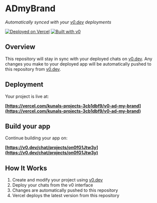 # ADmyBrand

*Automatically synced with your [v0.dev](https://v0.dev) deployments*

[![Deployed on Vercel](https://img.shields.io/badge/Deployed%20on-Vercel-black?style=for-the-badge&logo=vercel)](https://vercel.com/kunals-projects-3cb1dbf9/v0-ad-my-brand)
[![Built with v0](https://img.shields.io/badge/Built%20with-v0.dev-black?style=for-the-badge)](https://v0.dev/chat/projects/on0fG1Jtw3y)

## Overview

This repository will stay in sync with your deployed chats on [v0.dev](https://v0.dev).
Any changes you make to your deployed app will be automatically pushed to this repository from [v0.dev](https://v0.dev).

## Deployment

Your project is live at:

**[https://vercel.com/kunals-projects-3cb1dbf9/v0-ad-my-brand](https://vercel.com/kunals-projects-3cb1dbf9/v0-ad-my-brand)**

## Build your app

Continue building your app on:

**[https://v0.dev/chat/projects/on0fG1Jtw3y](https://v0.dev/chat/projects/on0fG1Jtw3y)**

## How It Works

1. Create and modify your project using [v0.dev](https://v0.dev)
2. Deploy your chats from the v0 interface
3. Changes are automatically pushed to this repository
4. Vercel deploys the latest version from this repository